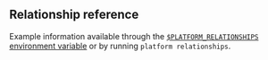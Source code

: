 ## Relationship reference

Example information available through the [`$PLATFORM_RELATIONSHIPS` environment variable](/development/variables/use-variables.md#use-platformsh-provided-variables)
or by running `platform relationships`.
